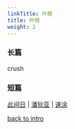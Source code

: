 ```yaml
---
linkTitle: 叶橙
title: 叶橙
weight: 2
---
```


### 长篇

crush

### 短篇

[此间日](https://jocelyn1346.github.io/Vault4Jo/docs/叶橙/此间日) | [潘狄亚](https://jocelyn1346.github.io/Vault4Jo/docs/叶橙/潘狄亚) | [速涂](https://jocelyn1346.github.io/Vault4Jo/docs/叶橙/速涂) 

[back to intro](https://jocelyn1346.github.io/Vault4Jo/docs/)
